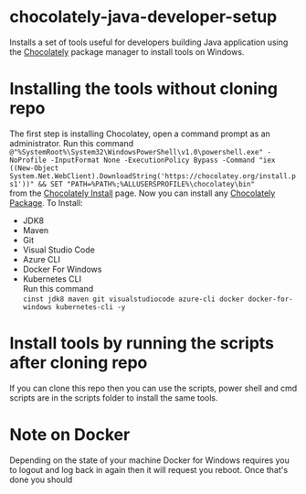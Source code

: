 # chocolately-java-developer-setup
Installs a set of tools useful for developers building Java application using the [Chocolately](https://chocolatey.org/) package manager to install tools on Windows.

# Installing the tools without cloning repo
The first step is installing Chocolatey, open a command prompt as an administrator.  Run this command ```@"%SystemRoot%\System32\WindowsPowerShell\v1.0\powershell.exe" -NoProfile -InputFormat None -ExecutionPolicy Bypass -Command "iex ((New-Object System.Net.WebClient).DownloadString('https://chocolatey.org/install.ps1'))" && SET "PATH=%PATH%;%ALLUSERSPROFILE%\chocolatey\bin"```  
from the [Chocolately Install](https://chocolatey.org/install) page.  Now you can install any [Chocolately Package](https://chocolatey.org/packages).  To Install:  
* JDK8
* Maven
* Git
* Visual Studio Code
* Azure CLI
* Docker For Windows
* Kubernetes CLI  
Run this command  
```cinst jdk8 maven git visualstudiocode azure-cli docker docker-for-windows kubernetes-cli -y```


# Install tools by running the scripts after cloning repo
If you can clone this repo then you can use the scripts, power shell and cmd scripts are in the scripts folder to install the same tools.

# Note on Docker
Depending on the state of your machine Docker for Windows requires you to logout and log back in again then it will request you reboot.  Once that's done you should 



